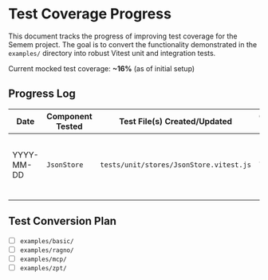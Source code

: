 # Test Coverage Progress

This document tracks the progress of improving test coverage for the Semem project. The goal is to convert the functionality demonstrated in the `examples/` directory into robust Vitest unit and integration tests.

Current mocked test coverage: **~16%** (as of initial setup)

## Progress Log

| Date       | Component Tested | Test File(s) Created/Updated              | Coverage Change | Notes                                                              |
|------------|------------------|-------------------------------------------|-----------------|--------------------------------------------------------------------|
| YYYY-MM-DD | `JsonStore`      | `tests/unit/stores/JsonStore.vitest.js`   | TBD             | Initial test for basic CRUD operations, mocking `fs/promises`.     |
|            |                  |                                           |                 |                                                                    |

## Test Conversion Plan

- [ ] `examples/basic/`
- [ ] `examples/ragno/`
- [ ] `examples/mcp/`
- [ ] `examples/zpt/`